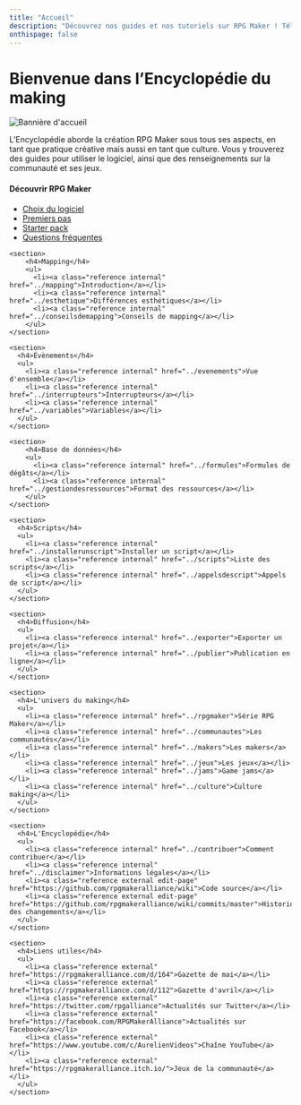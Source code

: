 ```yaml
---
title: "Accueil"
description: "Découvrez nos guides et nos tutoriels sur RPG Maker ! Téléchargez les meilleurs scripts de la communauté française. Perfectionnez votre maîtrise de RPG Maker et jouez aux dernières sorties !"
onthispage: false
---
```


# Bienvenue dans l’Encyclopédie du making

![Bannière d'accueil](/images/accueil/banniere.png)

L’Encyclopédie aborde la création RPG Maker sous tous ses aspects, en tant que pratique créative mais aussi en tant que culture. Vous y trouverez des guides pour utiliser le logiciel, ainsi que des renseignements sur la communauté et ses jeux.

<div id="index-flex-container">
    <section>
        <h4>Découvrir RPG Maker</h4>
        <ul>
          <li><a class="reference internal" href="../comparatif">Choix du logiciel</a></li>
          <li><a class="reference internal" href="../premierspas">Premiers pas</a></li>
          <li><a class="reference internal" href="../starterpack">Starter pack</a></li>
          <li><a class="reference internal" href="../faq">Questions fréquentes</a></li>
        </ul>
    </section>

    <section>
        <h4>Mapping</h4>
        <ul>
          <li><a class="reference internal" href="../mapping">Introduction</a></li>
          <li><a class="reference internal" href="../esthetique">Différences esthétiques</a></li>
          <li><a class="reference internal" href="../conseilsdemapping">Conseils de mapping</a></li>
        </ul>
    </section>

    <section>
      <h4>Évènements</h4>
      <ul>
        <li><a class="reference internal" href="../evenements">Vue d'ensemble</a></li>
        <li><a class="reference internal" href="../interrupteurs">Interrupteurs</a></li>
        <li><a class="reference internal" href="../variables">Variables</a></li>
      </ul>
    </section>

    <section>
        <h4>Base de données</h4>
        <ul>
          <li><a class="reference internal" href="../formules">Formules de dégâts</a></li>
          <li><a class="reference internal" href="../gestiondesressources">Format des ressources</a></li>
        </ul>
    </section>

    <section>
      <h4>Scripts</h4>
      <ul>
        <li><a class="reference internal" href="../installerunscript">Installer un script</a></li>
        <li><a class="reference internal" href="../scripts">Liste des scripts</a></li>
        <li><a class="reference internal" href="../appelsdescript">Appels de script</a></li>
      </ul>
    </section>

    <section>
      <h4>Diffusion</h4>
      <ul>
        <li><a class="reference internal" href="../exporter">Exporter un projet</a></li>
        <li><a class="reference internal" href="../publier">Publication en ligne</a></li>
      </ul>
    </section>

    <section>
      <h4>L'univers du making</h4>
      <ul>
        <li><a class="reference internal" href="../rpgmaker">Série RPG Maker</a></li>
        <li><a class="reference internal" href="../communautes">Les communautés</a></li>
        <li><a class="reference internal" href="../makers">Les makers</a></li>
        <li><a class="reference internal" href="../jeux">Les jeux</a></li>
        <li><a class="reference internal" href="../jams">Game jams</a></li>
        <li><a class="reference internal" href="../culture">Culture making</a></li>
      </ul>
    </section>

    <section>
      <h4>L'Encyclopédie</h4>
      <ul>
        <li><a class="reference internal" href="../contribuer">Comment contribuer</a></li>
        <li><a class="reference internal" href="../disclaimer">Informations légales</a></li>
        <li><a class="reference external edit-page" href="https://github.com/rpgmakeralliance/wiki">Code source</a></li>
        <li><a class="reference external edit-page" href="https://github.com/rpgmakeralliance/wiki/commits/master">Historique des changements</a></li>
      </ul>
    </section>

    <section>
      <h4>Liens utiles</h4>
      <ul>
        <li><a class="reference external" href="https://rpgmakeralliance.com/d/164">Gazette de mai</a></li>
        <li><a class="reference external" href="https://rpgmakeralliance.com/d/112">Gazette d'avril</a></li>
        <li><a class="reference external" href="https://twitter.com/rpgalliance">Actualités sur Twitter</a></li>
        <li><a class="reference external" href="https://facebook.com/RPGMakerAlliance">Actualités sur Facebook</a></li>
        <li><a class="reference external" href="https://www.youtube.com/c/AurelienVideos">Chaîne YouTube</a></li>
        <li><a class="reference external" href="https://rpgmakeralliance.itch.io/">Jeux de la communauté</a></li>
      </ul>
    </section>
</div>

